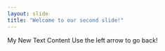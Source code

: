 ```yaml
---
layout: slide
title: "Welcome to our second slide!"
---
```

My New Text Content
Use the left arrow to go back!
